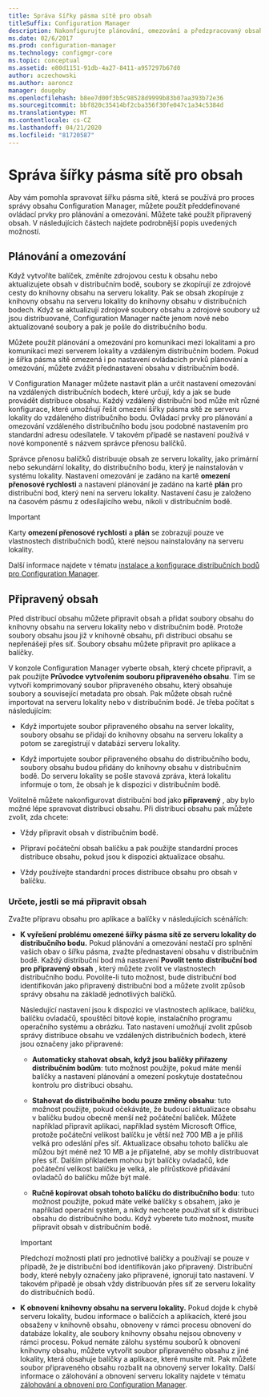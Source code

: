 ```yaml
---
title: Správa šířky pásma sítě pro obsah
titleSuffix: Configuration Manager
description: Nakonfigurujte plánování, omezování a předzpracovaný obsah pro Configuration Manager.
ms.date: 02/6/2017
ms.prod: configuration-manager
ms.technology: configmgr-core
ms.topic: conceptual
ms.assetid: e80d1151-91db-4a27-8411-a957297b67d0
author: aczechowski
ms.author: aaroncz
manager: dougeby
ms.openlocfilehash: b8ee7d00f3b5c98528d9999b83b07aa393b72e36
ms.sourcegitcommit: bbf820c35414bf2cba356f30fe047c1a34c5384d
ms.translationtype: MT
ms.contentlocale: cs-CZ
ms.lasthandoff: 04/21/2020
ms.locfileid: "81720587"
---
```

# <a name="manage-network-bandwidth-for-content"></a>Správa šířky pásma sítě pro obsah
Aby vám pomohla spravovat šířku pásma sítě, která se používá pro proces správy obsahu Configuration Manager, můžete použít předdefinované ovládací prvky pro plánování a omezování. Můžete také použít připravený obsah. V následujících částech najdete podrobnější popis uvedených možností.

##  <a name="scheduling-and-throttling"></a><a name="BKMK_PlanningForThrottling"></a>Plánování a omezování  

 Když vytvoříte balíček, změníte zdrojovou cestu k obsahu nebo aktualizujete obsah v distribučním bodě, soubory se zkopírují ze zdrojové cesty do knihovny obsahu na serveru lokality. Pak se obsah zkopíruje z knihovny obsahu na serveru lokality do knihovny obsahu v distribučních bodech. Když se aktualizují zdrojové soubory obsahu a zdrojové soubory už jsou distribuované, Configuration Manager načte jenom nové nebo aktualizované soubory a pak je pošle do distribučního bodu.

 Můžete použít plánování a omezování pro komunikaci mezi lokalitami a pro komunikaci mezi serverem lokality a vzdáleným distribučním bodem. Pokud je šířka pásma sítě omezená i po nastavení ovládacích prvků plánování a omezování, můžete zvážit přednastavení obsahu v distribučním bodě.  

 V Configuration Manager můžete nastavit plán a určit nastavení omezování na vzdálených distribučních bodech, které určují, kdy a jak se bude provádět distribuce obsahu. Každý vzdálený distribuční bod může mít různé konfigurace, které umožňují řešit omezení šířky pásma sítě ze serveru lokality do vzdáleného distribučního bodu. Ovládací prvky pro plánování a omezování vzdáleného distribučního bodu jsou podobné nastavením pro standardní adresu odesílatele. V takovém případě se nastavení používá v nové komponentě s názvem správce přenosu balíčků.

 Správce přenosu balíčků distribuuje obsah ze serveru lokality, jako primární nebo sekundární lokality, do distribučního bodu, který je nainstalován v systému lokality. Nastavení omezování je zadáno na kartě **omezení přenosové rychlosti** a nastavení plánování je zadáno na kartě **plán** pro distribuční bod, který není na serveru lokality. Nastavení času je založeno na časovém pásmu z odesílajícího webu, nikoli v distribučním bodě.  

> [!IMPORTANT]  
>  Karty **omezení přenosové rychlosti** a **plán** se zobrazují pouze ve vlastnostech distribučních bodů, které nejsou nainstalovány na serveru lokality.  

Další informace najdete v tématu [instalace a konfigurace distribučních bodů pro Configuration Manager](../../servers/deploy/configure/install-and-configure-distribution-points.md).  

##  <a name="prestaged-content"></a><a name="BKMK_PrestagingContent"></a>Připravený obsah  
 Před distribucí obsahu můžete připravit obsah a přidat soubory obsahu do knihovny obsahu na serveru lokality nebo v distribučním bodě. Protože soubory obsahu jsou již v knihovně obsahu, při distribuci obsahu se nepřenášejí přes síť. Soubory obsahu můžete připravit pro aplikace a balíčky.  

V konzole Configuration Manager vyberte obsah, který chcete připravit, a pak použijte **Průvodce vytvořením souboru připraveného obsahu**. Tím se vytvoří komprimovaný soubor připraveného obsahu, který obsahuje soubory a související metadata pro obsah. Pak můžete obsah ručně importovat na serveru lokality nebo v distribučním bodě. Je třeba počítat s následujícím:  

-   Když importujete soubor připraveného obsahu na server lokality, soubory obsahu se přidají do knihovny obsahu na serveru lokality a potom se zaregistrují v databázi serveru lokality.  

-   Když importujete soubor připraveného obsahu do distribučního bodu, soubory obsahu budou přidány do knihovny obsahu v distribučním bodě. Do serveru lokality se pošle stavová zpráva, která lokalitu informuje o tom, že obsah je k dispozici v distribučním bodě.  

Volitelně můžete nakonfigurovat distribuční bod jako **připravený** , aby bylo možné lépe spravovat distribuci obsahu. Při distribuci obsahu pak můžete zvolit, zda chcete:  

-   Vždy připravit obsah v distribučním bodě.  

-   Připraví počáteční obsah balíčku a pak použijte standardní proces distribuce obsahu, pokud jsou k dispozici aktualizace obsahu.  

-   Vždy používejte standardní proces distribuce obsahu pro obsah v balíčku.  

###  <a name="determine-whether-to-prestage-content"></a><a name="BKMK_DetermineToPrestageContent"></a>Určete, jestli se má připravit obsah  
 Zvažte přípravu obsahu pro aplikace a balíčky v následujících scénářích:  

-   **K vyřešení problému omezené šířky pásma sítě ze serveru lokality do distribučního bodu.** Pokud plánování a omezování nestačí pro splnění vašich obav o šířku pásma, zvažte přednastavení obsahu v distribučním bodě. Každý distribuční bod má nastavení **Povolit tento distribuční bod pro připravený obsah** , který můžete zvolit ve vlastnostech distribučního bodu. Povolíte-li tuto možnost, bude distribuční bod identifikován jako připravený distribuční bod a můžete zvolit způsob správy obsahu na základě jednotlivých balíčků.  

    Následující nastavení jsou k dispozici ve vlastnostech aplikace, balíčku, balíčku ovladačů, spouštěcí bitové kopie, instalačního programu operačního systému a obrázku. Tato nastavení umožňují zvolit způsob správy distribuce obsahu ve vzdálených distribučních bodech, které jsou označeny jako připravené:  

    -   **Automaticky stahovat obsah, když jsou balíčky přiřazeny distribučním bodům**: tuto možnost použijte, pokud máte menší balíčky a nastavení plánování a omezení poskytuje dostatečnou kontrolu pro distribuci obsahu.  

    -   **Stahovat do distribučního bodu pouze změny obsahu**: tuto možnost použijte, pokud očekáváte, že budoucí aktualizace obsahu v balíčku budou obecně menší než počáteční balíček. Můžete například připravit aplikaci, například systém Microsoft Office, protože počáteční velikost balíčku je větší než 700 MB a je příliš velká pro odeslání přes síť. Aktualizace obsahu tohoto balíčku ale můžou být méně než 10 MB a je přijatelné, aby se mohly distribuovat přes síť. Dalším příkladem mohou být balíčky ovladačů, kde počáteční velikost balíčku je velká, ale přírůstkové přidávání ovladačů do balíčku může být malé.  

    -   **Ručně kopírovat obsah tohoto balíčku do distribučního bodu**: tuto možnost použijte, pokud máte velké balíčky s obsahem, jako je například operační systém, a nikdy nechcete používat síť k distribuci obsahu do distribučního bodu. Když vyberete tuto možnost, musíte připravit obsah v distribučním bodě.  

    > [!IMPORTANT]  
    >  Předchozí možnosti platí pro jednotlivé balíčky a používají se pouze v případě, že je distribuční bod identifikován jako připravený. Distribuční body, které nebyly označeny jako připravené, ignorují tato nastavení. V takovém případě je obsah vždy distribuován přes síť ze serveru lokality do distribučních bodů.  

-   **K obnovení knihovny obsahu na serveru lokality.** Pokud dojde k chybě serveru lokality, budou informace o balíčcích a aplikacích, které jsou obsaženy v knihovně obsahu, obnoveny v rámci procesu obnovení do databáze lokality, ale soubory knihovny obsahu nejsou obnoveny v rámci procesu. Pokud nemáte zálohu systému souborů k obnovení knihovny obsahu, můžete vytvořit soubor připraveného obsahu z jiné lokality, která obsahuje balíčky a aplikace, které musíte mít. Pak můžete soubor připraveného obsahu rozbalit na obnovený server lokality. Další informace o zálohování a obnovení serveru lokality najdete v tématu [zálohování a obnovení pro Configuration Manager](../../servers/manage/backup-and-recovery.md).  
